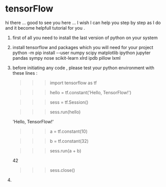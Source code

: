# tensorFlow

hi there ... good to see you here ... I wish I can help you step by step as I do and it become helpfull tutorial for you . 
1. first of all you need to install the last version of python on your system

2. install tensorflow and packages which you will need for your project
    python -m pip install --user numpy scipy matplotlib ipython jupyter pandas sympy nose scikit-learn xlrd ipdb pillow lxml

3. before initiating any code , please test your python environment with these lines :

    >>>import tensorflow as tf

    >>>hello = tf.constant('Hello, TensorFlow!')

    >>>sess = tf.Session()

    >>>sess.run(hello)

    'Hello, TensorFlow!'

    >>>a = tf.constant(10)

    >>>b = tf.constant(32)

    >>>sess.run(a + b)

    42

    >>>sess.close()
    
4.     
    

